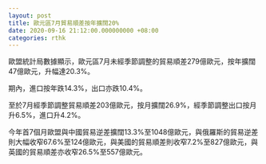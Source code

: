 ```yaml
---
layout: post
title: 歐元區7月貿易順差按年擴闊20%
date: 2020-09-16 21:12:00.000000000 +08:00
categories: rthk
---
```


歐盟統計局數據顯示，歐元區7月未經季節調整的貿易順差279億歐元，按年擴闊47億歐元，升幅達20.3%。

期內，進口按年跌14.3%，出口亦跌10.4%。

至於7月經季節調整貿易順差203億歐元，按月擴闊26.9%，經季節調整出口按月升6.5%，進口升4.2%。

今年首7個月歐盟與中國貿易逆差擴闊13.3%至1048億歐元，與俄羅斯的貿易逆差則大幅收窄67.6%至124億歐元，與美國的貿易順差則收窄7.2%至827億歐元，與英國的貿易順差亦收窄26.5%至557億歐元。
